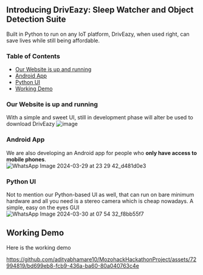 ## Introducing **DrivEazy**: Sleep Watcher and Object Detection Suite

Built in Python to run on any IoT platform, DrivEazy, when used right, can save lives while still being affordable.

### Table of Contents
- [Our Website is up and running](#our-website-is-up-and-running)
- [Android App](#android-app)
- [Python UI](#python-ui)
- [Working Demo](#working-demo)

### Our Website is up and running
With a simple and sweet UI, still in development phase will alter be used to download DrivEazy
![image](https://github.com/adityabhamare10/MozohackHackathonProject/assets/72994819/97783261-66d6-4523-9fb0-d2f098760dcb)


### Android App
We are also developing an Android app for people who **only have access to mobile phones**.  
![WhatsApp Image 2024-03-29 at 23 29 42_d481d0e3](https://github.com/adityabhamare10/MozohackHackathonProject/assets/72994819/ee996083-b586-41f7-a4b6-7aaf6c53ff24)

### Python UI
Not to mention our Python-based UI as well, that can run on bare minimum hardware and all you need is a stereo camera which is cheap nowadays. A simple, easy on the eyes GUI  
![WhatsApp Image 2024-03-30 at 07 54 32_f8bb55f7](https://github.com/adityabhamare10/MozohackHackathonProject/assets/72994819/13833b8d-8e71-4795-bd08-a5c8416f216d)


## Working Demo
Here is the working demo  

https://github.com/adityabhamare10/MozohackHackathonProject/assets/72994819/bd699eb8-fcb9-436a-ba60-80a040763c4e


